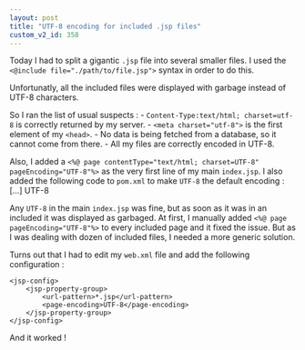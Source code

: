 ```yaml
---
layout: post
title: "UTF-8 encoding for included .jsp files"
custom_v2_id: 358
---
```


Today I had to split a gigantic `.jsp` file into several smaller files. I used
the `<@include file="./path/to/file.jsp">` syntax in order to do this.

Unfortunatly, all the included files were displayed with garbage instead of
UTF-8 characters.

So I ran the list of usual suspects : - `Content-Type:text/html;
charset=utf-8` is correctly returned by my server. - `<meta charset="utf-8">`
is the first element of my `<head>`. - No data is being fetched from a
database, so it cannot come from there. - All my files are correctly encoded
in UTF-8.

Also, I added a `<%@ page contentType="text/html; charset=UTF-8"
pageEncoding="UTF-8"%>` as the very first line of my main `index.jsp`. I also
added the following code to `pom.xml` to make `UTF-8` the default encoding :
[...] UTF-8

Any `UTF-8` in the main `index.jsp` was fine, but as soon as it was in an
included it was displayed as garbaged. At first, I manually added `<%@ page
pageEncoding="UTF-8"%>` to every included page and it fixed the issue. But as
I was dealing with dozen of included files, I needed a more generic solution.

Turns out that I had to edit my `web.xml` file and add the following
configuration :

    
    <jsp-config>
        <jsp-property-group>
            <url-pattern>*.jsp</url-pattern>
            <page-encoding>UTF-8</page-encoding>
        </jsp-property-group>
    </jsp-config>
    

And it worked !

